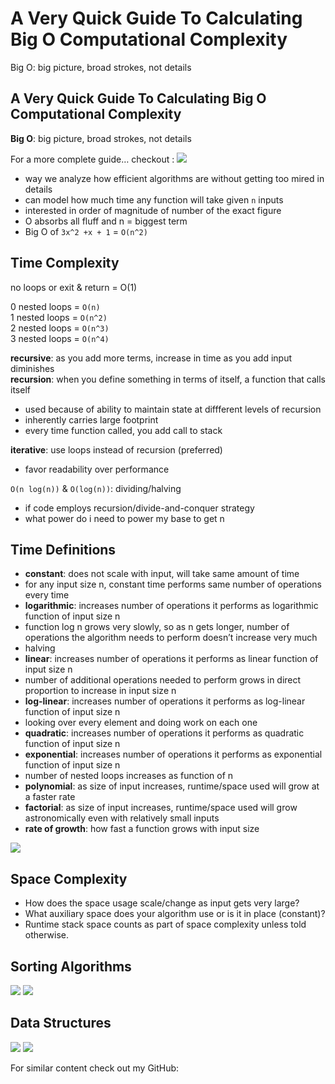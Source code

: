# A Very Quick Guide To Calculating Big O Computational Complexity

 Big O: big picture, broad strokes, not details

##  A Very Quick Guide To Calculating Big O Computational Complexity <a id="98cd"></a>

 **Big O**: big picture, broad strokes, not details

 For a more complete guide… checkout : ![](https://cdn-images-1.medium.com/max/800/0*lte81mEvgEPYXodB.png)

*  way we analyze how efficient algorithms are without getting too mired in details
*  can model how much time any function will take given `n` inputs
*  interested in order of magnitude of number of the exact figure
*  O absorbs all fluff and n = biggest term
*  Big O of `3x^2 +x + 1` = `O(n^2)`

##  Time Complexity <a id="33eb"></a>

 no loops or exit & return = O\(1\)

 0 nested loops = `O(n)`  
1 nested loops = `O(n^2)`  
2 nested loops = `O(n^3)`  
3 nested loops = `O(n^4)`

 **recursive**: as you add more terms, increase in time as you add input diminishes  
**recursion**: when you define something in terms of itself, a function that calls itself

*  used because of ability to maintain state at diffferent levels of recursion
*  inherently carries large footprint
*  every time function called, you add call to stack

 **iterative**: use loops instead of recursion \(preferred\)  
- favor readability over performance

 `O(n log(n))` & `O(log(n))`: dividing/halving

*  if code employs recursion/divide-and-conquer strategy
*  what power do i need to power my base to get n

##  Time Definitions <a id="7103"></a>

*  **constant**: does not scale with input, will take same amount of time
*  for any input size n, constant time performs same number of operations every time
*  **logarithmic**: increases number of operations it performs as logarithmic function of input size n
*  function log n grows very slowly, so as n gets longer, number of operations the algorithm needs to perform doesn’t increase very much
*  halving
*  **linear**: increases number of operations it performs as linear function of input size n
*  number of additional operations needed to perform grows in direct proportion to increase in input size n
*  **log-linear**: increases number of operations it performs as log-linear function of input size n
*  looking over every element and doing work on each one
*  **quadratic**: increases number of operations it performs as quadratic function of input size n
*  **exponential**: increases number of operations it performs as exponential function of input size n
*  number of nested loops increases as function of n
*  **polynomial**: as size of input increases, runtime/space used will grow at a faster rate
*  **factorial**: as size of input increases, runtime/space used will grow astronomically even with relatively small inputs
*  **rate of growth**: how fast a function grows with input size

![](https://cdn-images-1.medium.com/max/800/1*5t2u8n1uKhioIzZIXX2zbg.png)

##  Space Complexity <a id="ca53"></a>

*  How does the space usage scale/change as input gets very large?
*  What auxiliary space does your algorithm use or is it in place \(constant\)?
*  Runtime stack space counts as part of space complexity unless told otherwise.

##  Sorting Algorithms <a id="3033"></a>

 ![](https://cdn-images-1.medium.com/max/800/1*HhXmG2cNdg8y4ZCCQGTyuQ.png) ![](https://cdn-images-1.medium.com/max/800/1*ULeXxVCDkF73GwhsxyM_2g.png)

##  Data Structures <a id="70ea"></a>

 ![](https://cdn-images-1.medium.com/max/1200/1*hkZWlUgFyOSaLD5Uskv0tQ.png) ![](https://cdn-images-1.medium.com/max/2560/1*COjzunj0-FsMJ0d7v7Z-6g.png)

 For similar content check out my GitHub:

